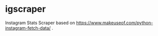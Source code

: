 # igscraper
Instagram Stats Scraper
based on https://www.makeuseof.com/python-instagram-fetch-data/ .
